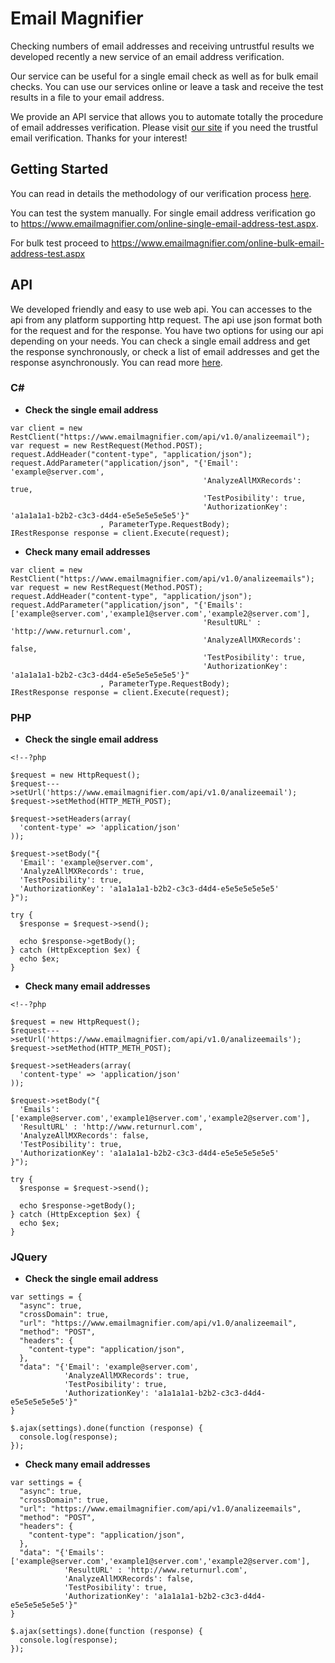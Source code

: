 # Email Magnifier
Checking numbers of email addresses and receiving untrustful results we developed recently a new service of an email address verification. 

Our service can be useful for a single email check as well as for bulk email checks. You can use our services online or leave a task and receive the test results in a file to your email address. 

We provide an API service that allows you to automate totally the procedure of email addresses verification. Please visit [our site](https://www.emailmagnifier.com/) if you need the trustful email verification. 
Thanks for your interest!
## Getting Started
You can read in details the methodology of our verification process [here](https://www.emailmagnifier.com/our-email-test-process-algorithm.aspx).

You can test the system manually. For single email address verification go to https://www.emailmagnifier.com/online-single-email-address-test.aspx. 

For bulk test proceed to https://www.emailmagnifier.com/online-bulk-email-address-test.aspx
## API
We developed friendly and easy to use web api. You can accesses to the api from any platform supporting http request.
The api use json format both for the request and for the response. You have two options for using our api depending on your needs.
You can check a single email address and get the response synchronously, or check a list of email addresses and get the response asynchronously.
You can read more [here](https://www.emailmagnifier.com/how-to-use-api.aspx).

### C#

* **Check the single email address**

```
var client = new RestClient("https://www.emailmagnifier.com/api/v1.0/analizeemail");
var request = new RestRequest(Method.POST);
request.AddHeader("content-type", "application/json");
request.AddParameter("application/json", "{'Email': 'example@server.com', 
                                           'AnalyzeAllMXRecords': true, 
                                           'TestPosibility': true, 
                                           'AuthorizationKey': 'a1a1a1a1-b2b2-c3c3-d4d4-e5e5e5e5e5e5'}"
                    , ParameterType.RequestBody);
IRestResponse response = client.Execute(request);
```

* **Check many email addresses**

```
var client = new RestClient("https://www.emailmagnifier.com/api/v1.0/analizeemails");
var request = new RestRequest(Method.POST);
request.AddHeader("content-type", "application/json");
request.AddParameter("application/json", "{'Emails': ['example@server.com','example1@server.com','example2@server.com'],
                                           'ResultURL' : 'http://www.returnurl.com',
                                           'AnalyzeAllMXRecords': false,
                                           'TestPosibility': true,
                                           'AuthorizationKey': 'a1a1a1a1-b2b2-c3c3-d4d4-e5e5e5e5e5e5'}"
                    , ParameterType.RequestBody);
IRestResponse response = client.Execute(request);
```

### PHP

* **Check the single email address**

```
<!--?php
 
$request = new HttpRequest();
$request--->setUrl('https://www.emailmagnifier.com/api/v1.0/analizeemail');
$request->setMethod(HTTP_METH_POST);
 
$request->setHeaders(array(
  'content-type' => 'application/json'
));
 
$request->setBody("{
  'Email': 'example@server.com',
  'AnalyzeAllMXRecords': true,
  'TestPosibility': true,
  'AuthorizationKey': 'a1a1a1a1-b2b2-c3c3-d4d4-e5e5e5e5e5e5'
}");
 
try {
  $response = $request->send();
 
  echo $response->getBody();
} catch (HttpException $ex) {
  echo $ex;
}
```

* **Check many email addresses**

```
<!--?php
 
$request = new HttpRequest();
$request--->setUrl('https://www.emailmagnifier.com/api/v1.0/analizeemails');
$request->setMethod(HTTP_METH_POST);
 
$request->setHeaders(array(
  'content-type' => 'application/json'
));
 
$request->setBody("{
  'Emails': ['example@server.com','example1@server.com','example2@server.com'],
  'ResultURL' : 'http://www.returnurl.com',
  'AnalyzeAllMXRecords': false,
  'TestPosibility': true,
  'AuthorizationKey': 'a1a1a1a1-b2b2-c3c3-d4d4-e5e5e5e5e5e5'
}");
 
try {
  $response = $request->send();
 
  echo $response->getBody();
} catch (HttpException $ex) {
  echo $ex;
}
```

### JQuery

* **Check the single email address**

```
var settings = {
  "async": true,
  "crossDomain": true,
  "url": "https://www.emailmagnifier.com/api/v1.0/analizeemail",
  "method": "POST",
  "headers": {
    "content-type": "application/json",
  },
  "data": "{'Email': 'example@server.com',
            'AnalyzeAllMXRecords': true,
            'TestPosibility': true,
            'AuthorizationKey': 'a1a1a1a1-b2b2-c3c3-d4d4-e5e5e5e5e5e5'}"
}
 
$.ajax(settings).done(function (response) {
  console.log(response);
});
```

* **Check many email addresses**

```
var settings = {
  "async": true,
  "crossDomain": true,
  "url": "https://www.emailmagnifier.com/api/v1.0/analizeemails",
  "method": "POST",
  "headers": {
    "content-type": "application/json",
  },
  "data": "{'Emails': ['example@server.com','example1@server.com','example2@server.com'],
            'ResultURL' : 'http://www.returnurl.com',
            'AnalyzeAllMXRecords': false,
            'TestPosibility': true,
            'AuthorizationKey': 'a1a1a1a1-b2b2-c3c3-d4d4-e5e5e5e5e5e5'}"
}
 
$.ajax(settings).done(function (response) {
  console.log(response);
});
```
